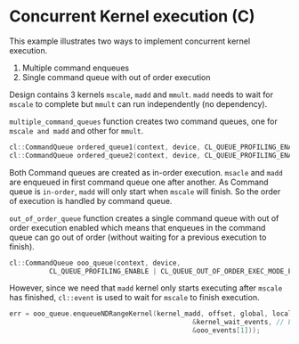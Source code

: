 Concurrent Kernel execution (C)
================================

This example illustrates two ways to implement concurrent kernel execution.
1. Multiple command enqueues
2. Single command queue with out of order execution

Design contains 3 kernels `mscale`, `madd` and `mmult`. `madd` needs to wait for `mscale` to complete but `mmult` can run independently (no dependency).

`multiple_command_queues` function creates two command queues, one for `mscale and madd` and other for `mmult`. 
```c++
cl::CommandQueue ordered_queue1(context, device, CL_QUEUE_PROFILING_ENABLE, &err);
cl::CommandQueue ordered_queue2(context, device, CL_QUEUE_PROFILING_ENABLE, &err);
```  
Both Command queues are created as in-order execution. `msacle` and `madd` are enqueued in first command queue one after another. As Command queue is `in-order`, `madd` will only start when `mscale` will finish. So the order of execution is handled by command queue.

`out_of_order_queue` function creates a single command queue with out of order execution enabled which means that enqueues in the command queue can go out of order (without waiting for a previous execution to finish).

```c++
cl::CommandQueue ooo_queue(context, device,
          CL_QUEUE_PROFILING_ENABLE | CL_QUEUE_OUT_OF_ORDER_EXEC_MODE_ENABLE);
```          
However, since we need that `madd` kernel only starts executing after `mscale` has finished, `cl::event` is used to wait for `mscale` to finish execution.
```c++
err = ooo_queue.enqueueNDRangeKernel(kernel_madd, offset, global, local,
                                              &kernel_wait_events, // Event from previous call
                                              &ooo_events[1]));
```                                   
